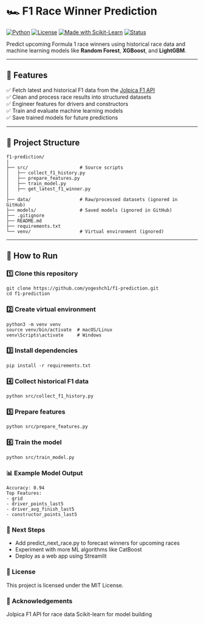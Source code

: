 # 🏎️ F1 Race Winner Prediction

[![Python](https://img.shields.io/badge/Python-3.10%2B-blue)](https://www.python.org/)
[![License](https://img.shields.io/badge/License-MIT-green.svg)](LICENSE)
[![Made with Scikit-Learn](https://img.shields.io/badge/ML-Scikit--Learn-orange)](https://scikit-learn.org/)
[![Status](https://img.shields.io/badge/Status-Active-brightgreen)]()

Predict upcoming Formula 1 race winners using historical race data and machine learning models like **Random Forest**, **XGBoost**, and **LightGBM**.

---

## 📌 Features
✅ Fetch latest and historical F1 data from the [Jolpica F1 API](https://github.com/jolpica/jolpica-f1)  
✅ Clean and process race results into structured datasets  
✅ Engineer features for drivers and constructors  
✅ Train and evaluate machine learning models  
✅ Save trained models for future predictions  

---

## 📂 Project Structure
```
f1-prediction/
│
├── src/                   # Source scripts
│   ├── collect_f1_history.py
│   ├── prepare_features.py
│   ├── train_model.py
│   ├── get_latest_f1_winner.py
│
├── data/                  # Raw/processed datasets (ignored in GitHub)
├── models/                # Saved models (ignored in GitHub)
├── .gitignore
├── README.md
├── requirements.txt
└── venv/                  # Virtual environment (ignored)
```

---

## 🚀 How to Run

### 1️⃣ Clone this repository
```
git clone https://github.com/yogeshch1/f1-prediction.git
cd f1-prediction
```

### 2️⃣ Create virtual environment
```
python3 -m venv venv
source venv/bin/activate  # macOS/Linux
venv\Scripts\activate     # Windows
```

### 3️⃣ Install dependencies
```
pip install -r requirements.txt
```

### 4️⃣ Collect historical F1 data
```
python src/collect_f1_history.py
```

### 5️⃣ Prepare features
```
python src/prepare_features.py
```

### 6️⃣ Train the model
```
python src/train_model.py
```

### 📊 Example Model Output

```
Accuracy: 0.94
Top Features:
- grid
- driver_points_last5
- driver_avg_finish_last5
- constructor_points_last5
```

### 🔮 Next Steps
- Add predict_next_race.py to forecast winners for upcoming races
- Experiment with more ML algorithms like CatBoost
- Deploy as a web app using Streamlit

### 📜 License
This project is licensed under the MIT License.

### 🙌 Acknowledgements
Jolpica F1 API for race data
Scikit-learn for model building